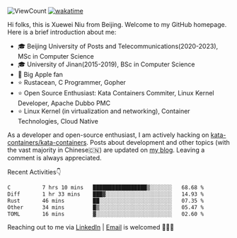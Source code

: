 ![ViewCount](https://views.whatilearened.today/views/github/<justxuewei>/<justxuewei>.svg) [![wakatime](https://wakatime.com/badge/user/018eae19-2c35-4919-be43-56bc26b446d9.svg)](https://wakatime.com/@018eae19-2c35-4919-be43-56bc26b446d9)

Hi folks, this is Xuewei Niu from Beijing. Welcome to my GitHub homepage. Here is a brief introduction about me:

- 🎓 Beijing University of Posts and Telecommunications(2020-2023), MSc in Computer Science
- 🎓 University of Jinan(2015-2019), BSc in Computer Science
- 📱 Big Apple fan
- ⭐️ Rustacean, C Programmer, Gopher
- ⭐️ Open Source Enthusiast: Kata Containers Commiter, Linux Kernel Developer, Apache Dubbo PMC
- ⭐ Linux Kernel (in virtualization and networking), Container Technologies, Cloud Native

As a developer and open-source enthusiast, I am actively hacking on [kata-containers/kata-containers](https://github.com/kata-containers/kata-containers). Posts about development and other topics (with the vast majority in Chinese🇨🇳) are updated on [my blog](https://nxw.name). Leaving a comment is always appreciated.

Recent Activities👇

<!--START_SECTION:waka-->

```txt
C          7 hrs 10 mins   █████████████████▒░░░░░░░   68.68 %
Diff       1 hr 33 mins    ███▓░░░░░░░░░░░░░░░░░░░░░   14.93 %
Rust       46 mins         ██░░░░░░░░░░░░░░░░░░░░░░░   07.35 %
Other      34 mins         █▒░░░░░░░░░░░░░░░░░░░░░░░   05.47 %
TOML       16 mins         ▓░░░░░░░░░░░░░░░░░░░░░░░░   02.60 %
```

<!--END_SECTION:waka-->

Reaching out to me via [LinkedIn](https://www.linkedin.com/in/justxuewei) | [Email](mailto:justxuewei@apache.org) is welcomed 🤟🤟🤟
